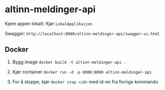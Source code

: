 # altinn-meldinger-api

Kjøre appen lokalt: Kjør `LokalApplikasjon`

Swagger: `http://localhost:8080/altinn-meldinger-api/swagger-ui.html`


## Docker
 1. Bygg image
`docker build -t altinn-meldinger-api .`

 2. Kjør container
`docker run -d -p 8080:8080 altinn-meldinger-api`

 3. For å stoppe, kjør `docker stop <id>` med id-en fra forrige kommando
